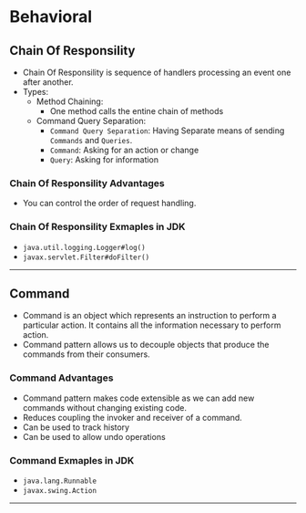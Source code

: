 # Behavioral

## Chain Of Responsility

* Chain Of Responsility is sequence of handlers processing an event one after another.
* Types:
  * Method Chaining:
    * One method calls the entine chain of methods
  * Command Query Separation:
    * `Command Query Separation`: Having Separate means of sending `Commands` and `Queries`.
    * `Command`: Asking for an action or change
    * `Query`: Asking for information

### Chain Of Responsility Advantages

* You can control the order of request handling.

### Chain Of Responsility Exmaples in JDK

* `java.util.logging.Logger#log()`
* `javax.servlet.Filter#doFilter()`

----

## Command

* Command is an object which represents an instruction to perform a particular action. It contains all the information necessary to perform action.
* Command pattern allows us to decouple objects that produce the commands from their consumers.

### Command Advantages

* Command pattern makes code extensible as we can add new commands without changing existing code.
* Reduces coupling the invoker and receiver of a command.
* Can be used to track history
* Can be used to allow undo operations

### Command Exmaples in JDK

* `java.lang.Runnable`
* `javax.swing.Action`

----
